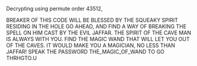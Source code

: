 Decrypting using permute order 43512,

BREAKER OF THIS CODE WILL BE BLESSED BY THE SQUEAKY SPIRIT RESIDING IN THE HOLE GO AHEAD, AND FIND A WAY OF BREAKING THE SPELL ON HIM CAST BY THE EVIL JAFFAR. THE SPIRIT OF THE CAVE MAN IS ALWAYS WITH YOU. FIND THE MAGIC WAND THAT WILL LET YOU OUT OF THE CAVES. IT WOULD MAKE YOU A MAGICIAN, NO LESS THAN JAFFAR! SPEAK THE PASSWORD THE_MAGIC_OF_WAND TO GO THRHGTO.U
